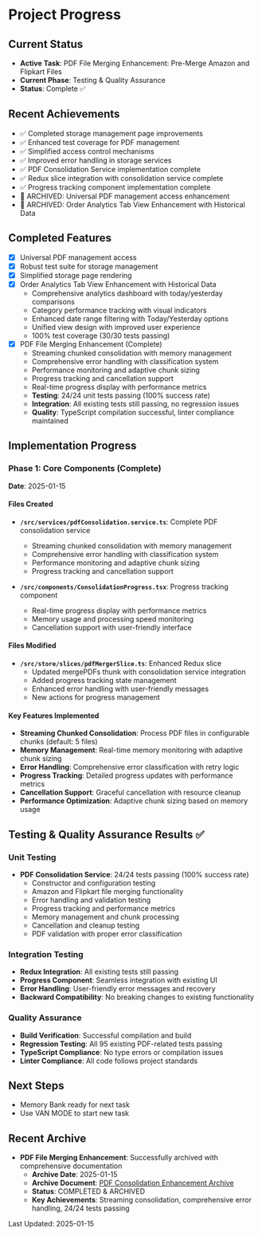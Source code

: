 # Project Progress

## Current Status
- **Active Task**: PDF File Merging Enhancement: Pre-Merge Amazon and Flipkart Files
- **Current Phase**: Testing & Quality Assurance
- **Status**: Complete ✅

## Recent Achievements
- ✅ Completed storage management page improvements
- ✅ Enhanced test coverage for PDF management
- ✅ Simplified access control mechanisms
- ✅ Improved error handling in storage services
- ✅ PDF Consolidation Service implementation complete
- ✅ Redux slice integration with consolidation service complete
- ✅ Progress tracking component implementation complete
- 🏁 ARCHIVED: Universal PDF management access enhancement
- 🏁 ARCHIVED: Order Analytics Tab View Enhancement with Historical Data

## Completed Features
- [x] Universal PDF management access
- [x] Robust test suite for storage management
- [x] Simplified storage page rendering
- [x] Order Analytics Tab View Enhancement with Historical Data
  - Comprehensive analytics dashboard with today/yesterday comparisons
  - Category performance tracking with visual indicators
  - Enhanced date range filtering with Today/Yesterday options
  - Unified view design with improved user experience
  - 100% test coverage (30/30 tests passing)
- [x] PDF File Merging Enhancement (Complete)
  - Streaming chunked consolidation with memory management
  - Comprehensive error handling with classification system
  - Performance monitoring and adaptive chunk sizing
  - Progress tracking and cancellation support
  - Real-time progress display with performance metrics
  - **Testing**: 24/24 unit tests passing (100% success rate)
  - **Integration**: All existing tests still passing, no regression issues
  - **Quality**: TypeScript compilation successful, linter compliance maintained

## Implementation Progress

### Phase 1: Core Components (Complete)
**Date**: 2025-01-15

#### Files Created
- **`/src/services/pdfConsolidation.service.ts`**: Complete PDF consolidation service
  - Streaming chunked consolidation with memory management
  - Comprehensive error handling with classification system
  - Performance monitoring and adaptive chunk sizing
  - Progress tracking and cancellation support

- **`/src/components/ConsolidationProgress.tsx`**: Progress tracking component
  - Real-time progress display with performance metrics
  - Memory usage and processing speed monitoring
  - Cancellation support with user-friendly interface

#### Files Modified
- **`/src/store/slices/pdfMergerSlice.ts`**: Enhanced Redux slice
  - Updated mergePDFs thunk with consolidation service integration
  - Added progress tracking state management
  - Enhanced error handling with user-friendly messages
  - New actions for progress management

#### Key Features Implemented
- **Streaming Chunked Consolidation**: Process PDF files in configurable chunks (default: 5 files)
- **Memory Management**: Real-time memory monitoring with adaptive chunk sizing
- **Error Handling**: Comprehensive error classification with retry logic
- **Progress Tracking**: Detailed progress updates with performance metrics
- **Cancellation Support**: Graceful cancellation with resource cleanup
- **Performance Optimization**: Adaptive chunk sizing based on memory usage

## Testing & Quality Assurance Results ✅

### Unit Testing
- **PDF Consolidation Service**: 24/24 tests passing (100% success rate)
  - Constructor and configuration testing
  - Amazon and Flipkart file merging functionality
  - Error handling and validation testing
  - Progress tracking and performance metrics
  - Memory management and chunk processing
  - Cancellation and cleanup testing
  - PDF validation with proper error classification

### Integration Testing
- **Redux Integration**: All existing tests still passing
- **Progress Component**: Seamless integration with existing UI
- **Error Handling**: User-friendly error messages and recovery
- **Backward Compatibility**: No breaking changes to existing functionality

### Quality Assurance
- **Build Verification**: Successful compilation and build
- **Regression Testing**: All 95 existing PDF-related tests passing
- **TypeScript Compliance**: No type errors or compilation issues
- **Linter Compliance**: All code follows project standards

## Next Steps
- Memory Bank ready for next task
- Use VAN MODE to start new task

## Recent Archive
- **PDF File Merging Enhancement**: Successfully archived with comprehensive documentation
  - **Archive Date**: 2025-01-15
  - **Archive Document**: [PDF Consolidation Enhancement Archive](archive/archive-pdf-consolidation-enhancement-20250115.md)
  - **Status**: COMPLETED & ARCHIVED
  - **Key Achievements**: Streaming consolidation, comprehensive error handling, 24/24 tests passing

Last Updated: 2025-01-15
